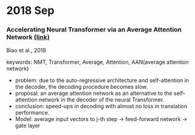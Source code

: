# 2018 Sep

### Accelerating Neural Transformer via an Average Attention Network [(link)](https://arxiv.org/pdf/1805.00631.pdf)
Biao et al., 2018

keywords: NMT, Transformer, Average, Attention, AAN(average attention network)

- problem: due to the auto-regressive architecture and self-attention in the decoder, the decoding procedure becomes slow.
- proposal: an average attention network as an alternative to the self-attention network in the decoder of the neural Transformer.
- conclusion: speed-ups in decoding with almost no loss in translation performance.
- Model:
average input vectors to j-th step -> feed-forward network -> gate layer